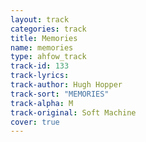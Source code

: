 ```yaml
---
layout: track
categories: track
title: Memories
name: memories
type: ahfow_track
track-id: 133
track-lyrics: 
track-author: Hugh Hopper
track-sort: "MEMORIES"
track-alpha: M
track-original: Soft Machine
cover: true
---
```


